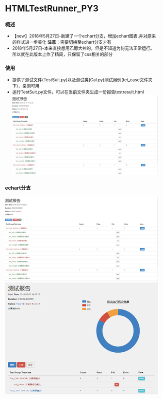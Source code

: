 # HTMLTestRunner_PY3
### 概述
* 【new】2018年5月27日-新建了一个echart分支，增加echart图表,并对原来的样式进一步美化
  **注意**：需要切换至echart分支才有
* 2018年5月27日-本来直接想用乙醇大神的，但是不知道为何无法正常运行。所以就在此版本上作了精简，只保留了css相关的部分

### 使用
* 提供了测试文件(TestSuit.py)以及测试类(Cal.py)测试用例(tet_case文件夹下)，亲测可用
* 运行TestSuit.py文件，可以在当前文件夹生成一份报告testresult.html
![image](https://github.com/ericyishi/img-folder/blob/master/HtmlTestRunner/htmltestrunner.png)
### echart分支
![image](https://github.com/ericyishi/img-folder/blob/master/HtmlTestRunner/htmltestrunner.png)
![image](https://github.com/ericyishi/img-folder/blob/master/HtmlTestRunner/htmltestrunner.gif)

